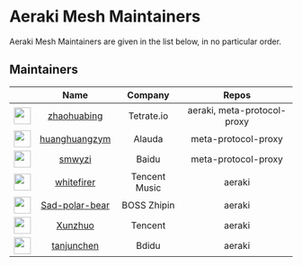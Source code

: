 <!--
# Copyright Aeraki Authors
#
# Licensed under the Apache License, Version 2.0 (the "License");
# you may not use this file except in compliance with the License.
# You may obtain a copy of the License at
#
#     http://www.apache.org/licenses/LICENSE-2.0
#
# Unless required by applicable law or agreed to in writing, software
# distributed under the License is distributed on an "AS IS" BASIS,
# WITHOUT WARRANTIES OR CONDITIONS OF ANY KIND, either express or implied.
# See the License for the specific language governing permissions and
# limitations under the License.
-->

# Aeraki Mesh Maintainers

Aeraki Mesh Maintainers are given in the list below, in no particular order.

## Maintainers

|                                                                           |                        Name                         |    Company    |            Repos            |
|:-------------------------------------------------------------------------:|:---------------------------------------------------:|:-------------:|:---------------------------:|
| <img width="30px" src="https://avatars.githubusercontent.com/u/1321762">  |    [zhaohuabing](https://github.com/zhaohuabing)    |  Tetrate.io   | aeraki, meta-protocol-proxy |
| <img width="30px" src="https://avatars.githubusercontent.com/u/15240576"> |  [huanghuangzym](https://github.com/huanghuangzym)  |    Alauda     |     meta-protocol-proxy     | 
| <img width="30px" src="https://avatars.githubusercontent.com/u/3876735">  |         [smwyzi](https://github.com/smwyzi)         |     Baidu     |     meta-protocol-proxy     |
| <img width="30px" src="https://avatars.githubusercontent.com/u/12084604"> |     [whitefirer](https://github.com/whitefirer)     | Tencent Music |           aeraki            |
| <img width="30px" src="https://avatars.githubusercontent.com/u/28644213"> | [Sad-polar-bear](https://github.com/Sad-polar-bear) |  BOSS Zhipin  |           aeraki            |
| <img width="30px" src="https://avatars.githubusercontent.com/u/48784001"> |        [Xunzhuo](https://github.com/Xunzhuo)        |    Tencent    |           aeraki            |
| <img width="30px" src="https://avatars.githubusercontent.com/u/19339970"> |     [tanjunchen](https://github.com/tanjunchen)     |     Bdidu     |           aeraki            |
